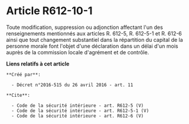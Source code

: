 # Article R612-10-1

Toute modification, suppression ou adjonction affectant l'un des renseignements mentionnés aux articles R. 612-5, R. 612-5-1
et R. 612-6 ainsi que tout changement substantiel dans la répartition du capital de la personne morale font l'objet d'une
déclaration dans un délai d'un mois auprès de la commission locale d'agrément et de contrôle.

**Liens relatifs à cet article**

	**Créé par**:

	  - Décret n°2016-515 du 26 avril 2016 - art. 11

	**Cite**:

	  - Code de la sécurité intérieure - art. R612-5 (V)
	  - Code de la sécurité intérieure - art. R612-5-1 (V)
	  - Code de la sécurité intérieure - art. R612-6 (V)
